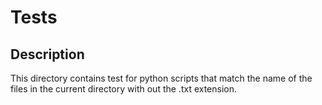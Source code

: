 # Tests

## Description
This directory contains test for python scripts that match the name of the files in the current directory with out the .txt extension.
